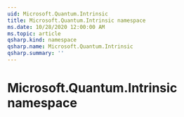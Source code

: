 ```yaml
---
uid: Microsoft.Quantum.Intrinsic
title: Microsoft.Quantum.Intrinsic namespace
ms.date: 10/28/2020 12:00:00 AM
ms.topic: article
qsharp.kind: namespace
qsharp.name: Microsoft.Quantum.Intrinsic
qsharp.summary: ''
---
```


# Microsoft.Quantum.Intrinsic namespace



